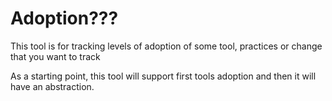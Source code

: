 # Adoption???

This tool is for tracking levels of adoption of some
tool, practices or change that you want to track

As a starting point, this tool will support first tools
adoption and then it will have an abstraction.

